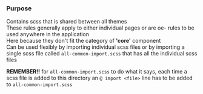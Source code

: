 ### Purpose

Contains scss that is shared between all themes  
These rules generally apply to either individual pages or are oe- rules to be used anywhere in the application  
Here because they don't fit the category of **'core'** component  
Can be used flexibly by importing individual scss files or by importing a single scss file called ```all-common-import.scss``` that has all the individual scss files  

**REMEMBER!!** for ```all-common-import.scss``` to do what it says, each time a scss file is added to this directory an ```@ import <file>``` line has to be added to ```all-common-import.scss```

